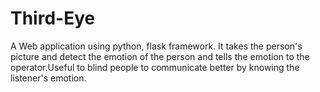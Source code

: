 # Third-Eye
A Web application using python, flask framework.
It takes the person's picture and detect the emotion of the person and tells the emotion to the operator.Useful to blind people to communicate better by knowing the listener's emotion.
